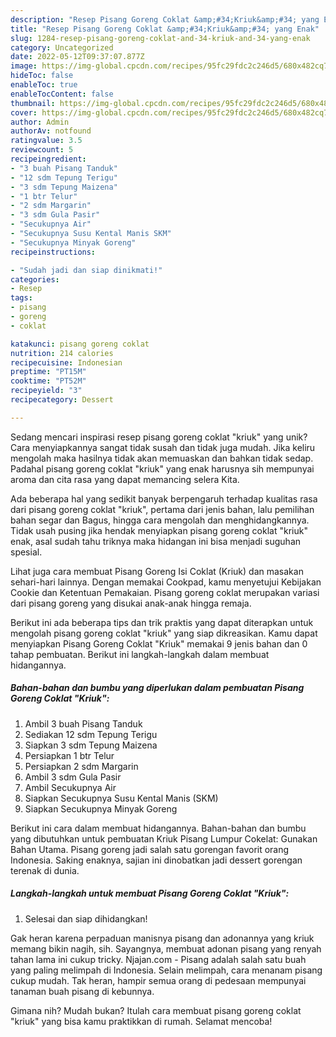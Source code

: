 ```yaml
---
description: "Resep Pisang Goreng Coklat &amp;#34;Kriuk&amp;#34; yang Enak"
title: "Resep Pisang Goreng Coklat &amp;#34;Kriuk&amp;#34; yang Enak"
slug: 1284-resep-pisang-goreng-coklat-and-34-kriuk-and-34-yang-enak
category: Uncategorized
date: 2022-05-12T09:37:07.877Z
image: https://img-global.cpcdn.com/recipes/95fc29fdc2c246d5/680x482cq70/pisang-goreng-coklat-kriuk-foto-resep-utama.jpg
hideToc: false
enableToc: true
enableTocContent: false
thumbnail: https://img-global.cpcdn.com/recipes/95fc29fdc2c246d5/680x482cq70/pisang-goreng-coklat-kriuk-foto-resep-utama.jpg
cover: https://img-global.cpcdn.com/recipes/95fc29fdc2c246d5/680x482cq70/pisang-goreng-coklat-kriuk-foto-resep-utama.jpg
author: Admin
authorAv: notfound
ratingvalue: 3.5
reviewcount: 5
recipeingredient:
- "3 buah Pisang Tanduk"
- "12 sdm Tepung Terigu"
- "3 sdm Tepung Maizena"
- "1 btr Telur"
- "2 sdm Margarin"
- "3 sdm Gula Pasir"
- "Secukupnya Air"
- "Secukupnya Susu Kental Manis SKM"
- "Secukupnya Minyak Goreng"
recipeinstructions:

- "Sudah jadi dan siap dinikmati!"
categories:
- Resep
tags:
- pisang
- goreng
- coklat

katakunci: pisang goreng coklat 
nutrition: 214 calories
recipecuisine: Indonesian
preptime: "PT15M"
cooktime: "PT52M"
recipeyield: "3"
recipecategory: Dessert

---
```





Sedang mencari inspirasi resep pisang goreng coklat &#34;kriuk&#34; yang unik? Cara menyiapkannya sangat tidak susah dan tidak juga mudah. Jika keliru mengolah maka hasilnya tidak akan memuaskan dan bahkan tidak sedap. Padahal pisang goreng coklat &#34;kriuk&#34; yang enak harusnya sih mempunyai aroma dan cita rasa yang dapat memancing selera Kita.





Ada beberapa hal yang sedikit banyak berpengaruh terhadap kualitas rasa dari pisang goreng coklat &#34;kriuk&#34;, pertama dari jenis bahan, lalu pemilihan bahan segar dan Bagus, hingga cara mengolah dan menghidangkannya. Tidak usah pusing jika hendak menyiapkan pisang goreng coklat &#34;kriuk&#34; enak,      asal sudah tahu triknya maka hidangan ini bisa menjadi suguhan spesial.














Lihat juga cara membuat Pisang Goreng Isi Coklat (Kriuk) dan masakan sehari-hari lainnya. Dengan memakai Cookpad, kamu menyetujui Kebijakan Cookie dan Ketentuan Pemakaian. Pisang goreng coklat merupakan variasi dari pisang goreng yang disukai anak-anak hingga remaja.






Berikut ini ada beberapa tips dan trik praktis yang dapat diterapkan untuk mengolah pisang goreng coklat &#34;kriuk&#34; yang siap dikreasikan. Kamu dapat menyiapkan Pisang Goreng Coklat &#34;Kriuk&#34; memakai 9 jenis bahan dan 0 tahap pembuatan. Berikut ini langkah-langkah dalam membuat hidangannya.

<!--inarticleads1-->

##### Bahan-bahan dan bumbu yang diperlukan dalam pembuatan Pisang Goreng Coklat &#34;Kriuk&#34;:

1. Ambil 3 buah Pisang Tanduk
1. Sediakan 12 sdm Tepung Terigu
1. Siapkan 3 sdm Tepung Maizena
1. Persiapkan 1 btr Telur
1. Persiapkan 2 sdm Margarin
1. Ambil 3 sdm Gula Pasir
1. Ambil Secukupnya Air
1. Siapkan Secukupnya Susu Kental Manis (SKM)
1. Siapkan Secukupnya Minyak Goreng


Berikut ini cara dalam membuat hidangannya. Bahan-bahan dan bumbu yang dibutuhkan untuk pembuatan Kriuk Pisang Lumpur Cokelat: Gunakan Bahan Utama. Pisang goreng jadi salah satu gorengan favorit orang Indonesia. Saking enaknya, sajian ini dinobatkan jadi dessert gorengan terenak di dunia. 

<!--inarticleads2-->

##### Langkah-langkah untuk membuat Pisang Goreng Coklat &#34;Kriuk&#34;:


1. Selesai dan siap dihidangkan!

Gak heran karena perpaduan manisnya pisang dan adonannya yang kriuk memang bikin nagih, sih. Sayangnya, membuat adonan pisang yang renyah tahan lama ini cukup tricky. Njajan.com - Pisang adalah salah satu buah yang paling melimpah di Indonesia. Selain melimpah, cara menanam pisang cukup mudah. Tak heran, hampir semua orang di pedesaan mempunyai tanaman buah pisang di kebunnya. 

Gimana nih? Mudah bukan? Itulah cara membuat pisang goreng coklat &#34;kriuk&#34; yang bisa kamu praktikkan di rumah. Selamat mencoba!
